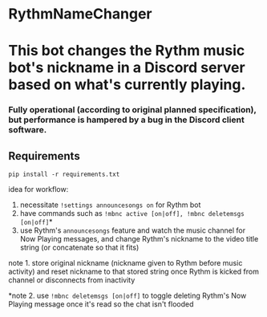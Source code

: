 # RythmNameChanger
# This bot changes the Rythm music bot's nickname in a Discord server based on what's currently playing.
### Fully operational (according to original planned specification), but performance is hampered by a bug in the Discord client software.

## Requirements
``` pip install -r requirements.txt ```


idea for workflow:

1. necessitate `!settings announcesongs on` for Rythm bot
2. have commands such as `!mbnc active [on|off], !mbnc deletemsgs [on|off]`\*
3. use Rythm's  `announcesongs` feature and watch the music channel for Now Playing messages, and change Rythm's nickname to the video title string (or concatenate so that it fits)

note 1. store original nickname (nickname given to Rythm before music activity) and reset nickname to that stored string once Rythm is kicked from channel or disconnects from inactivity

\*note 2. use `!mbnc deletemsgs [on|off]` to toggle deleting Rythm's Now Playing message once it's read so the chat isn't flooded
